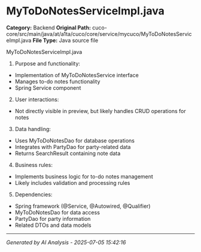 # MyToDoNotesServiceImpl.java

**Category:** Backend
**Original Path:** cuco-core/src/main/java/at/a1ta/cuco/core/service/mycuco/MyToDoNotesServiceImpl.java
**File Type:** Java source file

MyToDoNotesServiceImpl.java

1. Purpose and functionality:
- Implementation of MyToDoNotesService interface
- Manages to-do notes functionality
- Spring Service component

2. User interactions:
- Not directly visible in preview, but likely handles CRUD operations for notes

3. Data handling:
- Uses MyToDoNotesDao for database operations
- Integrates with PartyDao for party-related data
- Returns SearchResult containing note data

4. Business rules:
- Implements business logic for to-do notes management
- Likely includes validation and processing rules

5. Dependencies:
- Spring framework (@Service, @Autowired, @Qualifier)
- MyToDoNotesDao for data access
- PartyDao for party information
- Related DTOs and data models

---
*Generated by AI Analysis - 2025-07-05 15:42:16*
